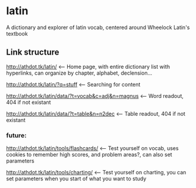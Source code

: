 # latin
A dictionary and explorer of latin vocab, centered around Wheelock Latin's textbook

## Link structure
http://athdot.tk/latin/ <-- Home page, with entire dictionary list with hyperlinks, can organize by chapter, alphabet, declension...

http://athdot.tk/latin/?q=stuff <-- Searching for content

http://athdot.tk/latin/data/?t=vocab&c=adj&n=magnus <-- Word readout, 404 if not existant

http://athdot.tk/latin/data/?t=table&n=n2dec <-- Table readout, 404 if not existant

### future:
http://athdot.tk/latin/tools/flashcards/ <-- Test yourself on vocab, uses cookies to remember high scores, and problem areas?, can also set parameters

http://athdot.tk/latin/tools/charting/ <-- Test yourself on charting, you can set parameters when you start of what you want to study

